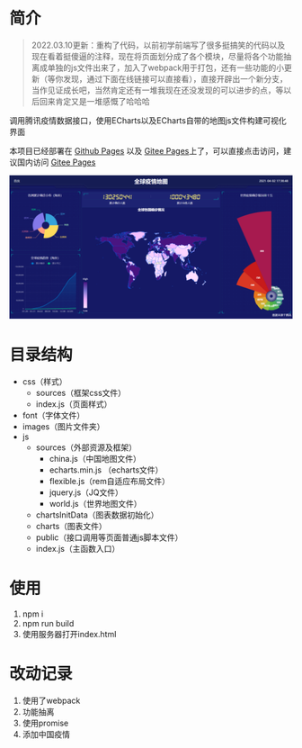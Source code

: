 # 简介

> 2022.03.10更新：重构了代码，以前初学前端写了很多挺搞笑的代码以及现在看着挺傻逼的注释，现在将页面划分成了各个模块，尽量将各个功能抽离成单独的js文件出来了，加入了webpack用于打包，还有一些功能的小更新（等你发现，通过下面在线链接可以直接看），直接开辟出一个新分支，当作见证成长吧，当然肯定还有一堆我现在还没发现的可以进步的点，等以后回来肯定又是一堆感慨了哈哈哈

调用腾讯疫情数据接口，使用ECharts以及ECharts自带的地图js文件构建可视化界面

本项目已经部署在 [Github Pages](https://dong-666.github.io/te/) 以及 [Gitee Pages](https://ypigy.gitee.io/te/)上了，可以直接点击访问，建议国内访问 [Gitee Pages](https://ypigy.gitee.io/te/)

![image-20210402173702300](README/image-20210402173702300.png)

# 目录结构

- css（样式）
  - sources（框架css文件）
  - index.js（页面样式）
- font（字体文件）
- images（图片文件夹）
- js
  - sources（外部资源及框架）
    - china.js（中国地图文件）
    - echarts.min.js （echarts文件）
    - flexible.js（rem自适应布局文件）
    - jquery.js（JQ文件）
    - world.js（世界地图文件）
  - chartsInitData（图表数据初始化）
  - charts（图表文件）
  - public（接口调用等页面普通js脚本文件）
  - index.js（主函数入口）

# 使用

1. npm i
2. npm run build
3. 使用服务器打开index.html

# 改动记录

1. 使用了webpack
2. 功能抽离
3. 使用promise
4. 添加中国疫情
